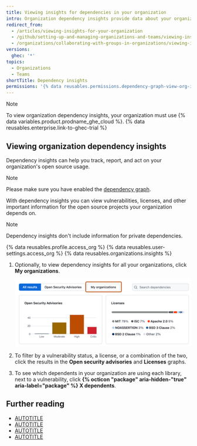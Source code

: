 ```yaml
---
title: Viewing insights for dependencies in your organization
intro: Organization dependency insights provide data about your organization dependencies.
redirect_from:
  - /articles/viewing-insights-for-your-organization
  - /github/setting-up-and-managing-organizations-and-teams/viewing-insights-for-your-organization
  - /organizations/collaborating-with-groups-in-organizations/viewing-insights-for-your-organization
versions:
  ghec: '*'
topics:
  - Organizations
  - Teams
shortTitle: Dependency insights
permissions: '{% data reusables.permissions.dependency-graph-view-org-insights %}'
---
```


> [!NOTE]
> To view organization dependency insights, your organization must use {% data variables.product.prodname_ghe_cloud %}. {% data reusables.enterprise.link-to-ghec-trial %}

## Viewing organization dependency insights

Dependency insights can help you track, report, and act on your organization's open source usage.

> [!NOTE]
> Please make sure you have enabled the [dependency graph](/code-security/supply-chain-security/understanding-your-software-supply-chain/configuring-the-dependency-graph).

With dependency insights you can view vulnerabilities, licenses, and other important information for the open source projects your organization depends on.

> [!NOTE]
> Dependency insights don't include information for private dependencies.

{% data reusables.profile.access_org %}
{% data reusables.user-settings.access_org %}
{% data reusables.organizations.insights %}
1. Optionally, to view dependency insights for all your organizations, click **My organizations**.

   ![Screenshot of the "Dependency insights" page. A button, labeled "My organizations," is outlined in dark orange.](/assets/images/help/organizations/org-insights-dependencies-my-orgs-button.png)
1. To filter by a vulnerability status, a license, or a combination of the two, click the results in the **Open security advisories** and **Licenses** graphs.
1. To see which dependents in your organization are using each library, next to a vulnerability, click **{% octicon "package" aria-hidden-"true" aria-label="package" %} X dependents**.

## Further reading

* [AUTOTITLE](/organizations/collaborating-with-groups-in-organizations/about-organizations)
* [AUTOTITLE](/code-security/supply-chain-security/understanding-your-software-supply-chain/exploring-the-dependencies-of-a-repository)
* [AUTOTITLE](/organizations/managing-organization-settings/changing-the-visibility-of-your-organizations-dependency-insights)
* [AUTOTITLE](/admin/policies/enforcing-policies-for-your-enterprise/enforcing-policies-for-code-security-and-analysis-for-your-enterprise#enforcing-a-policy-for-visibility-of-dependency-insights)
